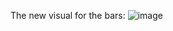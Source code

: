 The new visual for the bars:
![image](https://github.com/user-attachments/assets/78ae283d-a03a-4b1c-8e4b-19f477be1332)
